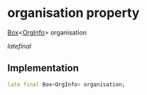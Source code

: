 


# organisation property







[Box](https://pub.dev/documentation/hive/2.2.3/hive/Box-class.html)&lt;[OrgInfo](../../models_organization_org_info/OrgInfo-class.md)> organisation
  
_<span class="feature">late</span><span class="feature">final</span>_






## Implementation

```dart
late final Box<OrgInfo> organisation;
```







